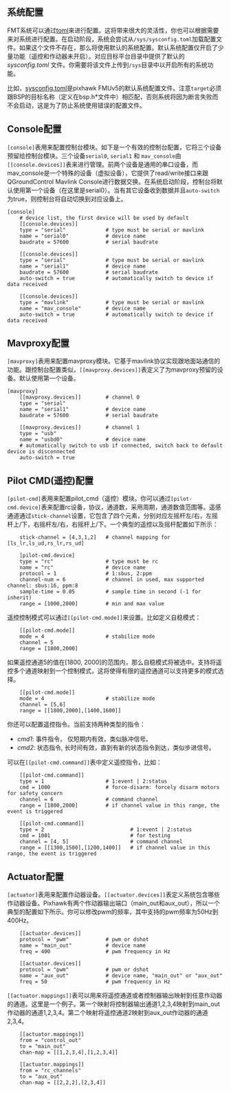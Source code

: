 
## 系统配置

FMT系统可以通过[toml](https://toml.io/en/)来进行配置。这将带来很大的灵活性，你也可以根据需要来对系统进行配置。在启动阶段，系统会尝试从`/sys/sysconfig.toml`加载配置文件。如果这个文件不存在，那么将使用默认的系统配置。默认系统配置仅开启了少量功能（遥控和作动器未开启）。对应目标平台目录中提供了默认的*sysconfig.toml* 文件。你需要将该文件上传到`/sys`目录中以开启所有的系统功能。

比如，[sysconfig.toml](https://github.com/Firmament-Autopilot/FMT-Firmware/blob/master/target/pixhawk/fmu-v5/sysconfig.toml)是pixhawk FMUv5的默认系统配置文件。注意`target`必须跟BSP的目标名称（定义在bsp.h*文件中）相匹配，否则系统将因为断言失败而不会启动，这是为了防止系统使用错误的配置文件。

## Console配置

`[console]`表用来配置控制台模块。如下是一个有效的控制台配置，它将三个设备预留给控制台模块。三个设备`serial0`, `serial1` 和 `mav_console`由`[[console.devices]]`表来进行管理。前两个设备是通用的串口设备，而mav_console是一个特殊的设备（虚拟设备），它提供了read/write接口来跟QGroundControl Mavlink Console进行数据交换。在系统启动阶段，控制台将默认使用第一个设备（在这里是serial0）。当有其它设备收到数据并且`auto-switch`为true，则控制台将自动切换到对应设备上。

```
[console]
    # device list, the first device will be used by default
    [[console.devices]]
    type = "serial"             # type must be serial or mavlink
    name = "serial0"            # device name
    baudrate = 57600            # serial baudrate

    [[console.devices]]
    type = "serial"             # type must be serial or mavlink
    name = "serial1"            # device name
    baudrate = 57600            # serial baudrate
    auto-switch = true          # automatically switch to device if data received

    [[console.devices]]
    type = "mavlink"            # type must be serial or mavlink
    name = "mav_console"        # device name
    auto-switch = true          # automatically switch to device if data received
```

## Mavproxy配置

`[mavproxy]`表用来配置mavproxy模块。它基于mavlink协议实现跟地面站通信的功能。跟控制台配置类似，`[[mavproxy.devices]]`表定义了为mavproxy预留的设备。默认使用第一个设备。

```
[mavproxy]
    [[mavproxy.devices]]        # channel 0
    type = "serial"
    name = "serial1"            # device name
    baudrate = 57600            # serial baudrate

    [[mavproxy.devices]]        # channel 1
    type = "usb"
    name = "usbd0"              # device name
    # automatically switch to usb if connected, switch back to default device is disconnected
    auto-switch = true
```

## Pilot CMD(遥控)配置

`[pilot-cmd]`表用来配置pilot_cmd（遥控）模块。你可以通过`[pilot-cmd.device]`表来配置rc设备，协议，通道数，采用周期，通道数值范围等。遥感通道通过`stick-channel`设置，它包含了四个元素，分别对应左摇杆左/右，左摇杆上/下，右摇杆左/右，右摇杆上/下。一个典型的遥控以及摇杆配置如下所示：

```
    stick-channel = [4,3,1,2]   # channel mapping for [ls_lr,ls_ud,rs_lr,rs_ud]

    [pilot-cmd.device]
    type = "rc"                 # type must be rc
    name = "rc"                 # device name
    protocol = 1                # 1:sbus, 2:ppm
    channel-num = 6             # channel in used, max supported channel: sbus:16, ppm:8
    sample-time = 0.05          # sample time in second (-1 for inherit)
    range = [1000,2000]         # min and max value
```

遥控控制模式可以通过`[[pilot-cmd.mode]]`来设置。比如定义自稳模式：

```
    [[pilot-cmd.mode]]
    mode = 4                    # stabilize mode
    channel = 5
    range = [1800,2000]
```

如果遥控通道5的值在[1800, 2000]的范围内，那么自稳模式将被选中。支持将遥控多个通道映射到一个控制模式，这将使得有限的遥控通道可以支持更多的模式选择。

```
    [[pilot-cmd.mode]]
    mode = 4                    # stabilize mode
    channel = [5,6]
    range = [[1800,2000],[1400,1600]]
```

你还可以配置遥控指令。当前支持两种类型的指令：

- *cmd1*: 事件指令， 仅短期内有效，类似脉冲信号。
- *cmd2*: 状态指令, 长时间有效，直到有新的状态指令到达，类似步进信号。

可以在`[[pilot-cmd.command]]`表中定义遥控指令，比如：

```
    [[pilot-cmd.command]]
    type = 1                    # 1:event | 2:status
    cmd = 1000                  # force-disarm: forcely disarm motors for safety concern
    channel = 6                 # command channel
    range = [1800,2000]         # if channel value in this range, the event is triggered

    [[pilot-cmd.command]]
    type = 2                            # 1:event | 2:status
    cmd = 1001                          # for testing
    channel = [4, 5]                    # command channel
    range = [[1300,1500],[1200,1400]]   # if channel value in this range, the event is triggered
```

## Actuator配置

`[actuator]`表用来配置作动器设备。`[[actuator.devices]]`表定义系统包含哪些作动器设备。Pixhawk有两个作动器输出端口（main_out和aux_out），所以一个典型的配置如下所示。你可以修改pwm的频率，其中支持的pwm频率为50Hz到400Hz。

```
    [[actuator.devices]]
    protocol = "pwm"            # pwm or dshot
    name = "main_out"           # device name
    freq = 400                  # pwm frequency in Hz

    [[actuator.devices]]
    protocol = "pwm"            # pwm or dshot
    name = "aux_out"            # device name, "main_out" or "aux_out"
    freq = 50                   # pwm frequency in Hz
```

`[[actuator.mappings]]`表可以用来将遥控通道或者控制器输出映射到任意作动器的通道。这里是一个例子。第一个映射将控制器输出通道1,2,3,4映射到main_out作动器的通道1,2,3,4。第二个映射将遥控通道2映射到aux_out作动器的通道2,3,4。

```
    [[actuator.mappings]]
    from = "control_out"
    to = "main_out"
    chan-map = [[1,2,3,4],[1,2,3,4]]

    [[actuator.mappings]]
    from = "rc_channels"
    to = "aux_out"
    chan-map = [[2,2,2],[2,3,4]]
```
